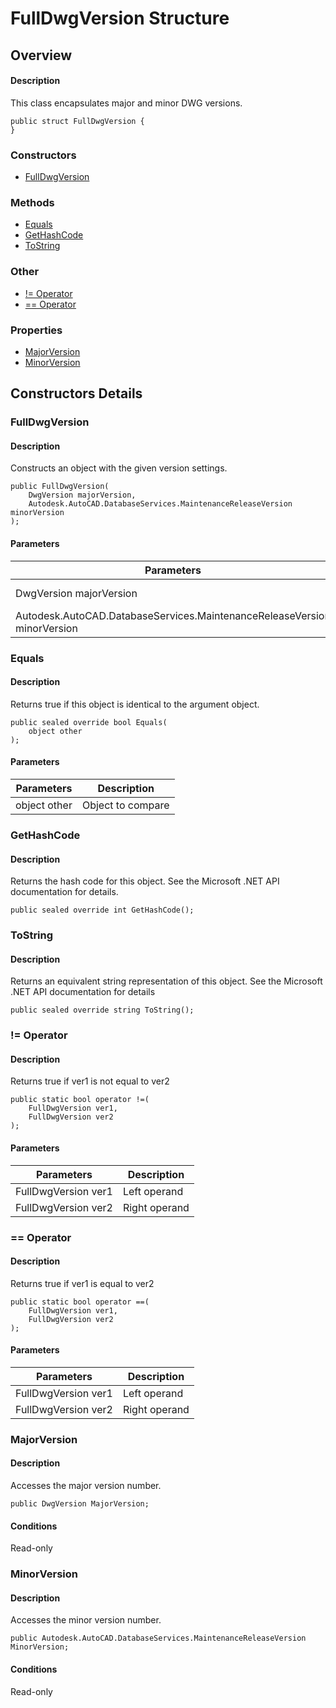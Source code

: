 # FullDwgVersion Structure

## Overview

#### Description
This class encapsulates major and minor DWG versions.
```text
public struct FullDwgVersion {
}
```

### Constructors

- [FullDwgVersion](#fulldwgversion)

### Methods

- [Equals](#equals)
- [GetHashCode](#gethashcode)
- [ToString](#tostring)

### Other

- [!= Operator](#!=-operator)
- [== Operator](#==-operator)

### Properties

- [MajorVersion](#majorversion)
- [MinorVersion](#minorversion)


## Constructors Details

### FullDwgVersion

#### Description
Constructs an object with the given version settings.
```text
public FullDwgVersion(
    DwgVersion majorVersion, 
    Autodesk.AutoCAD.DatabaseServices.MaintenanceReleaseVersion minorVersion
);
```

#### Parameters
| Parameters | Description |
| --- | --- |
| DwgVersion majorVersion | Input major version |
| Autodesk.AutoCAD.DatabaseServices.MaintenanceReleaseVersion minorVersion | Input minor version |

### Equals

#### Description
Returns true if this object is identical to the argument object.
```text
public sealed override bool Equals(
    object other
);
```

#### Parameters
| Parameters | Description |
| --- | --- |
| object other | Object to compare |

### GetHashCode

#### Description
Returns the hash code for this object. See the Microsoft .NET API documentation for details.
```text
public sealed override int GetHashCode();
```

### ToString

#### Description
Returns an equivalent string representation of this object. See the Microsoft .NET API documentation for details
```text
public sealed override string ToString();
```

### != Operator

#### Description
Returns true if ver1 is not equal to ver2
```text
public static bool operator !=(
    FullDwgVersion ver1, 
    FullDwgVersion ver2
);
```

#### Parameters
| Parameters | Description |
| --- | --- |
| FullDwgVersion ver1 | Left operand |
| FullDwgVersion ver2 | Right operand |

### == Operator

#### Description
Returns true if ver1 is equal to ver2
```text
public static bool operator ==(
    FullDwgVersion ver1, 
    FullDwgVersion ver2
);
```

#### Parameters
| Parameters | Description |
| --- | --- |
| FullDwgVersion ver1 | Left operand |
| FullDwgVersion ver2 | Right operand |

### MajorVersion

#### Description
Accesses the major version number.
```text
public DwgVersion MajorVersion;
```

#### Conditions
Read-only
### MinorVersion

#### Description
Accesses the minor version number.
```text
public Autodesk.AutoCAD.DatabaseServices.MaintenanceReleaseVersion MinorVersion;
```

#### Conditions
Read-only